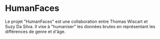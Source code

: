 # HumanFaces
Le projet "HumanFaces" est une collaboration entre Thomas Wiscart et Suzy Da Silva. Il vise à "humaniser" les données brutes en représentant les différences de genre et d'âge. 
